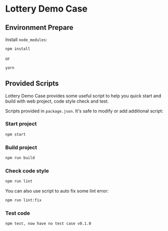 # Lottery Demo Case

## Environment Prepare

Install `node_modules`:

```bash
npm install
```

or

```bash
yarn
```

## Provided Scripts

Lottery Demo Case provides some useful script to help you quick start and build with web project, code style check and test.

Scripts provided in `package.json`. It's safe to modify or add additional script:

### Start project

```bash
npm start
```

### Build project

```bash
npm run build
```

### Check code style

```bash
npm run lint
```

You can also use script to auto fix some lint error:

```bash
npm run lint:fix
```

### Test code

```bash
npm test, now have no test case v0.1.0
```
